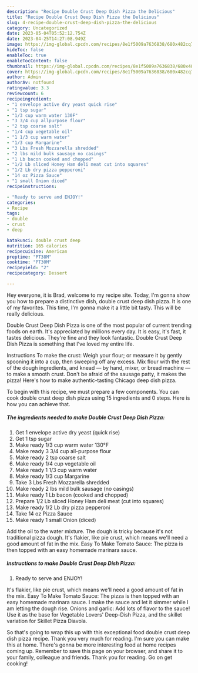 ```yaml
---
description: "Recipe Double Crust Deep Dish Pizza the Delicious"
title: "Recipe Double Crust Deep Dish Pizza the Delicious"
slug: 4-recipe-double-crust-deep-dish-pizza-the-delicious
category: Uncategorized
date: 2023-05-04T05:52:12.754Z
date: 2023-04-25T14:27:08.949Z
image: https://img-global.cpcdn.com/recipes/8e1f5009a7636838/680x482cq70/double-crust-deep-dish-pizza-recipe-main-photo.jpg
hideToc: false
enableToc: true
enableTocContent: false
thumbnail: https://img-global.cpcdn.com/recipes/8e1f5009a7636838/680x482cq70/double-crust-deep-dish-pizza-recipe-main-photo.jpg
cover: https://img-global.cpcdn.com/recipes/8e1f5009a7636838/680x482cq70/double-crust-deep-dish-pizza-recipe-main-photo.jpg
author: Admin
authorAv: notfound
ratingvalue: 3.3
reviewcount: 6
recipeingredient:
- "1 envelope active dry yeast quick rise"
- "1 tsp sugar"
- "1/3 cup warm water 130F"
- "3 3/4 cup allpurpose flour"
- "2 tsp coarse salt"
- "1/4 cup vegetable oil"
- "1 1/3 cup warm water"
- "1/3 cup Margarine"
- "3 Lbs Fresh Mozzarella shredded"
- "2 lbs mild bulk sausage no casings"
- "1 Lb bacon cooked and chopped"
- "1/2 Lb sliced Honey Ham deli meat cut into squares"
- "1/2 Lb dry pizza pepperoni"
- "14 oz Pizza Sauce"
- "1 small Onion diced"
recipeinstructions:

- "Ready to serve and ENJOY!"
categories:
- Recipe
tags:
- double
- crust
- deep

katakunci: double crust deep 
nutrition: 165 calories
recipecuisine: American
preptime: "PT38M"
cooktime: "PT30M"
recipeyield: "2"
recipecategory: Dessert

---
```



Hey everyone, it is Brad, welcome to my recipe site. Today, I'm gonna show you how to prepare a distinctive dish, double crust deep dish pizza. It is one of my favorites. This time, I'm gonna make it a little bit tasty. This will be really delicious.

Double Crust Deep Dish Pizza is one of the most popular of current trending foods on earth. It's appreciated by millions every day. It is easy, it's fast, it tastes delicious. They're fine and they look fantastic. Double Crust Deep Dish Pizza is something that I've loved my entire life.

Instructions To make the crust: Weigh your flour; or measure it by gently spooning it into a cup, then sweeping off any excess. Mix flour with the rest of the dough ingredients, and knead — by hand, mixer, or bread machine — to make a smooth crust. Don&#39;t be afraid of the sausage patty, it makes the pizza! Here&#39;s how to make authentic-tasting Chicago deep dish pizza.


To begin with this recipe, we must prepare a few components. You can cook double crust deep dish pizza using 15 ingredients and 0 steps. Here is how you can achieve that.

<!--inarticleads1-->

##### The ingredients needed to make Double Crust Deep Dish Pizza:

1. Get 1 envelope active dry yeast (quick rise)
1. Get 1 tsp sugar
1. Make ready 1/3 cup warm water 130°F
1. Make ready 3 3/4 cup all-purpose flour
1. Make ready 2 tsp coarse salt
1. Make ready 1/4 cup vegetable oil
1. Make ready 1 1/3 cup warm water
1. Make ready 1/3 cup Margarine
1. Take 3 Lbs Fresh Mozzarella shredded
1. Make ready 2 lbs mild bulk sausage (no casings)
1. Make ready 1 Lb bacon (cooked and chopped)
1. Prepare 1/2 Lb sliced Honey Ham deli meat (cut into squares)
1. Make ready 1/2 Lb dry pizza pepperoni
1. Take 14 oz Pizza Sauce
1. Make ready 1 small Onion (diced)


Add the oil to the water mixture. The dough is tricky because it&#39;s not traditional pizza dough. It&#39;s flakier, like pie crust, which means we&#39;ll need a good amount of fat in the mix. Easy To Make Tomato Sauce: The pizza is then topped with an easy homemade marinara sauce. 

<!--inarticleads2-->

##### Instructions to make Double Crust Deep Dish Pizza:


1. Ready to serve and ENJOY!

It&#39;s flakier, like pie crust, which means we&#39;ll need a good amount of fat in the mix. Easy To Make Tomato Sauce: The pizza is then topped with an easy homemade marinara sauce. I make the sauce and let it simmer while I am letting the dough rise. Onions and garlic: Add lots of flavor to the sauce! Use it as the base for Vegetable Lovers&#39; Deep-Dish Pizza, and the skillet variation for Skillet Pizza Diavola. 

So that's going to wrap this up with this exceptional food double crust deep dish pizza recipe. Thank you very much for reading. I'm sure you can make this at home. There's gonna be more interesting food at home recipes coming up. Remember to save this page on your browser, and share it to your family, colleague and friends. Thank you for reading. Go on get cooking!
